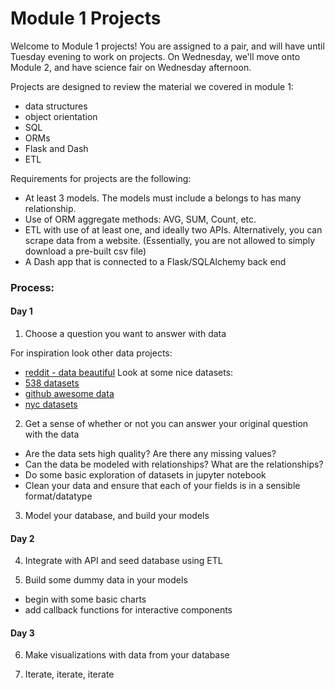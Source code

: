 # Module 1 Projects

Welcome to Module 1 projects!  You are assigned to a pair, and will have until Tuesday evening to work on projects.  On Wednesday, we'll move onto Module 2, and have science fair on Wednesday afternoon.

Projects are designed to review the material we covered in module 1:

* data structures
* object orientation
* SQL
* ORMs
* Flask and Dash
* ETL

Requirements for projects are the following:

* At least 3 models.  The models must include a belongs to has many relationship.
* Use of ORM aggregate methods: AVG, SUM, Count, etc.
* ETL with use of at least one, and ideally two APIs. Alternatively, you can scrape data from a website. (Essentially, you are not allowed to simply download a pre-built csv file)
* A Dash app that is connected to a Flask/SQLAlchemy back end

### Process:

#### Day 1

1. Choose a question you want to answer with data

For inspiration look other data projects:

* [reddit - data beautiful](https://www.reddit.com/r/dataisbeautiful/)
Look at some nice datasets:
* [538 datasets](https://github.com/fivethirtyeight/data)
* [github awesome data](https://github.com/awesomedata/awesome-public-datasets)
* [nyc datasets](https://opendata.cityofnewyork.us/)

2. Get a sense of whether or not you can answer your original question with the data
 * Are the data sets high quality? Are there any missing values?
 * Can the data be modeled with relationships? What are the relationships?
 * Do some basic exploration of datasets in jupyter notebook
 * Clean your data and ensure that each of your fields is in a sensible format/datatype
3. Model your database, and build your models

#### Day 2

4. Integrate with API and seed database using ETL

5. Build some dummy data in your models
* begin with some basic charts
* add callback functions for interactive components


#### Day 3

6. Make visualizations with data from your database

7. Iterate, iterate, iterate
